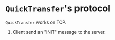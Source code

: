 # `QuickTransfer`'s protocol
`QuickTransfer` works on TCP.

1. Client send an "INIT" message to the server.